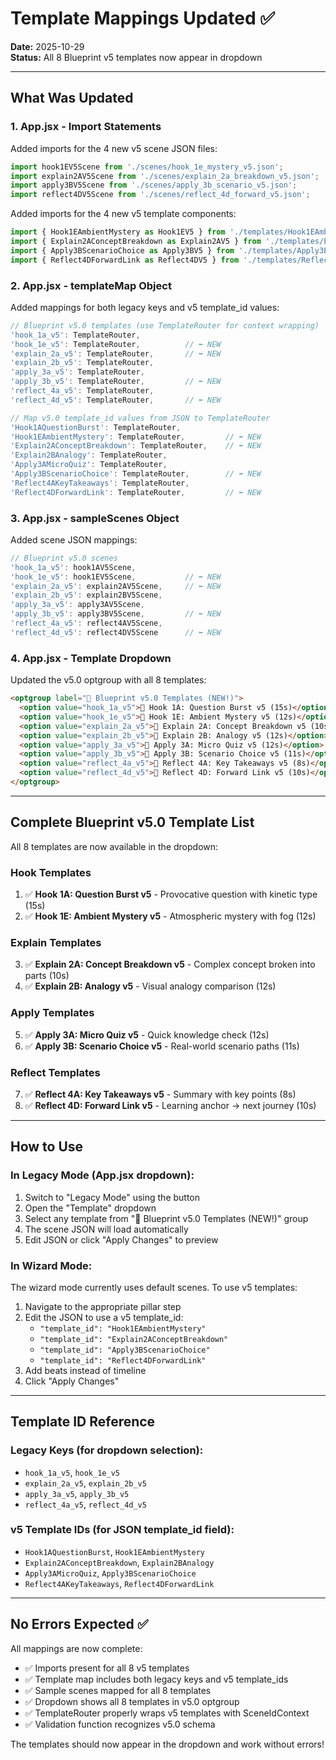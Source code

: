 # Template Mappings Updated ✅

**Date:** 2025-10-29  
**Status:** All 8 Blueprint v5 templates now appear in dropdown

---

## What Was Updated

### 1. App.jsx - Import Statements
Added imports for the 4 new v5 scene JSON files:
```javascript
import hook1EV5Scene from './scenes/hook_1e_mystery_v5.json';
import explain2AV5Scene from './scenes/explain_2a_breakdown_v5.json';
import apply3BV5Scene from './scenes/apply_3b_scenario_v5.json';
import reflect4DV5Scene from './scenes/reflect_4d_forward_v5.json';
```

Added imports for the 4 new v5 template components:
```javascript
import { Hook1EAmbientMystery as Hook1EV5 } from './templates/Hook1EAmbientMystery_V5';
import { Explain2AConceptBreakdown as Explain2AV5 } from './templates/Explain2AConceptBreakdown_V5';
import { Apply3BScenarioChoice as Apply3BV5 } from './templates/Apply3BScenarioChoice_V5';
import { Reflect4DForwardLink as Reflect4DV5 } from './templates/Reflect4DForwardLink_V5';
```

### 2. App.jsx - templateMap Object
Added mappings for both legacy keys and v5 template_id values:

```javascript
// Blueprint v5.0 templates (use TemplateRouter for context wrapping)
'hook_1a_v5': TemplateRouter,
'hook_1e_v5': TemplateRouter,          // ⬅️ NEW
'explain_2a_v5': TemplateRouter,       // ⬅️ NEW
'explain_2b_v5': TemplateRouter,
'apply_3a_v5': TemplateRouter,
'apply_3b_v5': TemplateRouter,         // ⬅️ NEW
'reflect_4a_v5': TemplateRouter,
'reflect_4d_v5': TemplateRouter,       // ⬅️ NEW

// Map v5.0 template_id values from JSON to TemplateRouter
'Hook1AQuestionBurst': TemplateRouter,
'Hook1EAmbientMystery': TemplateRouter,         // ⬅️ NEW
'Explain2AConceptBreakdown': TemplateRouter,    // ⬅️ NEW
'Explain2BAnalogy': TemplateRouter,
'Apply3AMicroQuiz': TemplateRouter,
'Apply3BScenarioChoice': TemplateRouter,        // ⬅️ NEW
'Reflect4AKeyTakeaways': TemplateRouter,
'Reflect4DForwardLink': TemplateRouter,         // ⬅️ NEW
```

### 3. App.jsx - sampleScenes Object
Added scene JSON mappings:

```javascript
// Blueprint v5.0 scenes
'hook_1a_v5': hook1AV5Scene,
'hook_1e_v5': hook1EV5Scene,           // ⬅️ NEW
'explain_2a_v5': explain2AV5Scene,     // ⬅️ NEW
'explain_2b_v5': explain2BV5Scene,
'apply_3a_v5': apply3AV5Scene,
'apply_3b_v5': apply3BV5Scene,         // ⬅️ NEW
'reflect_4a_v5': reflect4AV5Scene,
'reflect_4d_v5': reflect4DV5Scene      // ⬅️ NEW
```

### 4. App.jsx - Template Dropdown
Updated the v5.0 optgroup with all 8 templates:

```html
<optgroup label="🌟 Blueprint v5.0 Templates (NEW!)">
  <option value="hook_1a_v5">🚀 Hook 1A: Question Burst v5 (15s)</option>
  <option value="hook_1e_v5">🚀 Hook 1E: Ambient Mystery v5 (12s)</option>       ⬅️ NEW
  <option value="explain_2a_v5">🚀 Explain 2A: Concept Breakdown v5 (10s)</option> ⬅️ NEW
  <option value="explain_2b_v5">🚀 Explain 2B: Analogy v5 (12s)</option>
  <option value="apply_3a_v5">🚀 Apply 3A: Micro Quiz v5 (12s)</option>
  <option value="apply_3b_v5">🚀 Apply 3B: Scenario Choice v5 (11s)</option>    ⬅️ NEW
  <option value="reflect_4a_v5">🚀 Reflect 4A: Key Takeaways v5 (8s)</option>
  <option value="reflect_4d_v5">🚀 Reflect 4D: Forward Link v5 (10s)</option>   ⬅️ NEW
</optgroup>
```

---

## Complete Blueprint v5.0 Template List

All 8 templates are now available in the dropdown:

### Hook Templates
1. ✅ **Hook 1A: Question Burst v5** - Provocative question with kinetic type (15s)
2. ✅ **Hook 1E: Ambient Mystery v5** - Atmospheric mystery with fog (12s)

### Explain Templates
3. ✅ **Explain 2A: Concept Breakdown v5** - Complex concept broken into parts (10s)
4. ✅ **Explain 2B: Analogy v5** - Visual analogy comparison (12s)

### Apply Templates
5. ✅ **Apply 3A: Micro Quiz v5** - Quick knowledge check (12s)
6. ✅ **Apply 3B: Scenario Choice v5** - Real-world scenario paths (11s)

### Reflect Templates
7. ✅ **Reflect 4A: Key Takeaways v5** - Summary with key points (8s)
8. ✅ **Reflect 4D: Forward Link v5** - Learning anchor → next journey (10s)

---

## How to Use

### In Legacy Mode (App.jsx dropdown):
1. Switch to "Legacy Mode" using the button
2. Open the "Template" dropdown
3. Select any template from "🌟 Blueprint v5.0 Templates (NEW!)" group
4. The scene JSON will load automatically
5. Edit JSON or click "Apply Changes" to preview

### In Wizard Mode:
The wizard mode currently uses default scenes. To use v5 templates:
1. Navigate to the appropriate pillar step
2. Edit the JSON to use a v5 template_id:
   - `"template_id": "Hook1EAmbientMystery"`
   - `"template_id": "Explain2AConceptBreakdown"`
   - `"template_id": "Apply3BScenarioChoice"`
   - `"template_id": "Reflect4DForwardLink"`
3. Add beats instead of timeline
4. Click "Apply Changes"

---

## Template ID Reference

### Legacy Keys (for dropdown selection):
- `hook_1a_v5`, `hook_1e_v5`
- `explain_2a_v5`, `explain_2b_v5`
- `apply_3a_v5`, `apply_3b_v5`
- `reflect_4a_v5`, `reflect_4d_v5`

### v5 Template IDs (for JSON template_id field):
- `Hook1AQuestionBurst`, `Hook1EAmbientMystery`
- `Explain2AConceptBreakdown`, `Explain2BAnalogy`
- `Apply3AMicroQuiz`, `Apply3BScenarioChoice`
- `Reflect4AKeyTakeaways`, `Reflect4DForwardLink`

---

## No Errors Expected ✅

All mappings are now complete:
- ✅ Imports present for all 8 v5 templates
- ✅ Template map includes both legacy keys and v5 template_ids
- ✅ Sample scenes mapped for all 8 templates
- ✅ Dropdown shows all 8 templates in v5.0 optgroup
- ✅ TemplateRouter properly wraps v5 templates with SceneIdContext
- ✅ Validation function recognizes v5.0 schema

The templates should now appear in the dropdown and work without errors!
